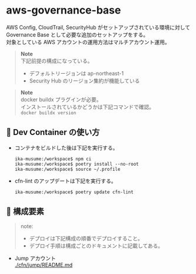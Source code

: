# aws-governance-base

AWS Config, CloudTrail, SecurityHub がセットアップされている環境に対して Governance Base として必要な追加のセットアップをする。  
対象としている AWS アカウントの運用方法はマルチアカウント運用。

> **Note**  
> 下記前提の構成になっている。
>
> - デフォルトリージョンは ap-northeast-1
> - Security Hub のリージョン集約が機能している

> **Note**  
> docker buildx プラグインが必要。  
> インストールされているかどうかは下記コマンドで確認。  
> `docker buildx version`

## 🚀 Dev Container の使い方

- コンテナをビルドした後は下記を実行する。

  ```shell
  ika-musume:/workspace$ npm ci
  ika-musume:/workspace$ poetry install --no-root
  ika-musume:/workspace$ source ~/.profile
  ```

- cfn-lint のアップデートは下記を実行する。
  ```shell
  ika-musume:/workspace$ poetry update cfn-lint
  ```

## 🚀 構成要素

> note:
>
> - デプロイは下記構成の順番でデプロイすること。
> - デプロイ手順は構成ごとのドキュメントに記載してある。

- Jump アカウント  
  [./cfn/jump/README.md](./cfn/jump/README.md)
